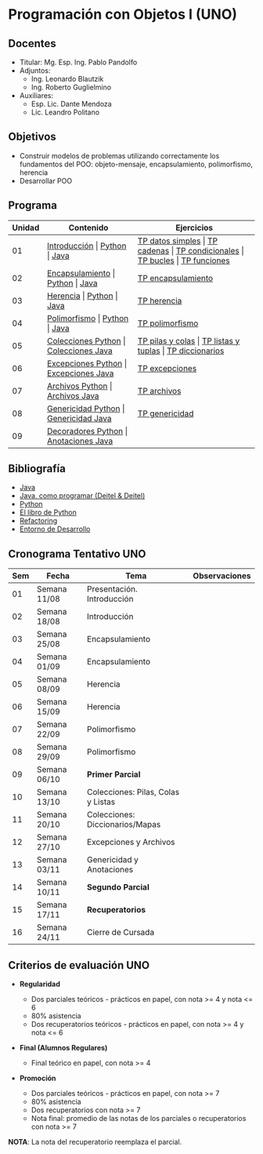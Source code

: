 # Programación con Objetos I (UNO)

## Docentes

* Titular: Mg. Esp. Ing. Pablo Pandolfo
* Adjuntos:
  * Ing. Leonardo Blautzik
  * Ing. Roberto Guglielmino
* Auxiliares:
  * Esp. Lic. Dante Mendoza
  * Lic. Leandro Politano

## Objetivos

* Construir modelos de problemas utilizando correctamente los fundamentos del POO: objeto-mensaje, encapsulamiento, polimorfismo, herencia
* Desarrollar POO

## Programa

| Unidad | Contenido | Ejercicios |
| -- | -- | -- |
| 01 | [Introducción](doc/01-01-intro.ipynb) \| [Python](doc/01-02-intro-python.ipynb) \| [Java](doc/01-03-intro-java.ipynb)                                   | [TP datos simples](tps/01-01-tipo-datos-simples.ipynb) \| [TP cadenas](tps/01-02-cadenas.ipynb) \| [TP condicionales](tps/01-03-condicionales.ipynb) \| [TP bucles](tps/01-04-bucles.ipynb) \| [TP funciones](tps/01-05-funciones.ipynb) |
| 02 | [Encapsulamiento](doc/02-01-encapsulamiento.ipynb) \| [Python](doc/02-02-encapsulamiento-python.ipynb) \| [Java](doc/02-03-encapsulamiento-java.ipynb)  | [TP encapsulamiento](tps/02-encapsulamiento.ipynb) |
| 03 | [Herencia](doc/03-01-herencia.ipynb) \| [Python](doc/03-02-herencia-python.ipynb) \| [Java](doc/03-03-herencia-java.ipynb)                              | [TP herencia](tps/03-herencia.ipynb) |
| 04 | [Polimorfismo](doc/04-01-polimorfismo.ipynb) \| [Python](doc/04-02-polimorfismo-python.ipynb) \| [Java](doc/04-03-polimorfismo-java.ipynb)              | [TP polimorfismo](tps/04-polimorfismo.ipynb) |
| 05 | [Colecciones Python](doc/05-01-colecciones-python.ipynb) \| [Colecciones Java](doc/05-02-colecciones-java.ipynb)                                     | [TP pilas y colas](tps/05-01-pilas-colas.ipynb) \| [TP listas y tuplas](tps/05-02-listas-tuplas.ipynb) \| [TP diccionarios](tps/05-03-diccionarios.ipynb)         |
| 06 | [Excepciones Python](doc/06-01-excepciones-python.ipynb) \| [Excepciones Java](doc/06-02-excepciones-java.ipynb)                                     | [TP excepciones](tps/06-excepciones.ipynb) |
| 07 | [Archivos Python](doc/07-01-archivos-python.ipynb) \| [Archivos Java](doc/07-02-archivos-java.ipynb)                                                 | [TP archivos](tps/07-archivos.ipynb) |
| 08 | [Genericidad Python](doc/08-01-genericidad-python.ipynb) \| [Genericidad Java](doc/08-02-genericidad-java.ipynb)                                     | [TP genericidad](tps/08-genericidad.ipynb) |
| 09 | [Decoradores Python](doc/09-01-decoradores-python.ipynb) \| [Anotaciones Java](doc/09-02-anotaciones-java.ipynb)                                     | |

## Bibliografía

* [Java](https://www.java.com/es/)
* [Java, como programar (Deitel & Deitel)](biblio/)
* [Python](https://www.python.org/)
* [El libro de Python](https://ellibrodepython.com/)
* [Refactoring](https://refactoring.guru/es)
* [Entorno de Desarrollo](doc/00-anaconda-jupyterlab.ipynb)

## Cronograma Tentativo UNO

| **Sem** | **Fecha** | **Tema** | **Observaciones** |
| -- | --           | --                                    | -- |
| 01 | Semana 11/08 | Presentación. Introducción            | |
| 02 | Semana 18/08 | Introducción                          | |
| 03 | Semana 25/08 | Encapsulamiento                       | |
| 04 | Semana 01/09 | Encapsulamiento                       | |
| 05 | Semana 08/09 | Herencia                              | |
| 06 | Semana 15/09 | Herencia                              | |
| 07 | Semana 22/09 | Polimorfismo                          | |
| 08 | Semana 29/09 | Polimorfismo                          | |
| 09 | Semana 06/10 | **Primer Parcial**                    | |
| 10 | Semana 13/10 | Colecciones: Pilas, Colas y Listas    | |
| 11 | Semana 20/10 | Colecciones: Diccionarios/Mapas       | |
| 12 | Semana 27/10 | Excepciones y Archivos                | |
| 13 | Semana 03/11 | Genericidad y Anotaciones             | |
| 14 | Semana 10/11 | **Segundo Parcial**                   | |
| 15 | Semana 17/11 | **Recuperatorios**                    | |
| 16 | Semana 24/11 | Cierre de Cursada                     | |

## Criterios de evaluación UNO

* **Regularidad**
  * Dos parciales teóricos - prácticos en papel, con nota >= 4 y nota <= 6
  * 80% asistencia
  * Dos recuperatorios teóricos - prácticos en papel, con nota >= 4 y nota <= 6

* **Final (Alumnos Regulares)**
  * Final teórico en papel, con nota >= 4

* **Promoción**
  * Dos parciales teóricos - prácticos en papel, con nota >= 7
  * 80% asistencia
  * Dos recuperatorios con nota >= 7
  * Nota final: promedio de las notas de los parciales o recuperatorios con nota >= 7

**NOTA**: La nota del recuperatorio reemplaza el parcial.
